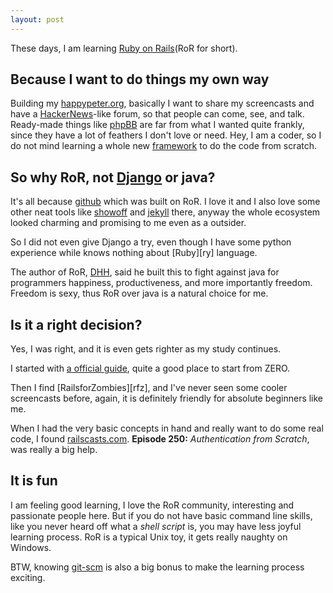 ```yaml
---
layout: post
---
```

These days, I am learning [Ruby on Rails][ror](RoR for short).

## Because I want to do things my own way

Building my [happypeter.org][ho], basically I want to share my screencasts and
have a [HackerNews][hn]-like forum, so that people can come, see, and talk.
Ready-made things like [phpBB][bb] are far from what I wanted quite frankly,
since they have a lot of feathers I don't love or need.  Hey, I am a coder, so
I do not mind learning a whole new [framework][fw] to do the
code from scratch.

## So why RoR, not [Django][dj] or java?

It's all because [github][gh] which was built on RoR. I love it and I also
love some other neat tools like [showoff][sf] and [jekyll][jk] there, anyway
the whole ecosystem looked charming and promising to me even as a outsider. 

So I did not even give Django a try, even though I have some python experience while knows nothing about [Ruby][ry] language.

The author of RoR, [DHH][dhh], said he built this to fight against java for
programmers happiness, productiveness, and more importantly freedom. Freedom
is sexy, thus RoR over java is a natural choice for me.  

## Is it a right decision?

Yes, I was right, and it is even gets righter as my study continues.

I started with [a official guide][off], quite a good place to start from ZERO.

Then I find [RailsforZombies][rfz], and I've never seen some cooler screencasts
before, again, it is definitely friendly for absolute beginners like me.

When I had the very basic concepts in hand and really want to do some real
code, I found [railscasts.com][rc]. __Episode 250:__ _Authentication from
Scratch_, was really a big help.

## It is fun

I am feeling good learning, I love the RoR community, interesting and
passionate people here. But if you do not have basic command line skills, like
you never heard off what a _shell script_ is, you may have less joyful
learning process. RoR is a typical Unix toy, it gets really naughty on
Windows.


BTW, knowing [git-scm][git] is also a big bonus to make the learning process
exciting.

[ho]:   http://happypeter.org
[bb]:   http://www.phpbb.com/
[dj]:   https://www.djangoproject.com/
[gh]:   https://github.com/
[fw]:   http://en.wikipedia.org/wiki/Software_framework
[sf]:   https://github.com/scottbale/showoff
[jk]:   http://jekyllrb.com
[hn]:   http://news.ycombinator.com/
[rc]:   http://railscasts.com
[dhh]:  http://www.loudthinking.com/
[git]:  http://git-scm.com
[ror]:  http://rubyonrails.org/
[off]:  http://guides.rubyonrails.org/
